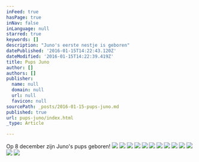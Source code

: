 ```yaml
---
inFeed: true
hasPage: true
inNav: false
inLanguage: null
starred: true
keywords: []
description: "Juno's eerste nestje is geboren"
datePublished: '2016-01-15T14:22:43.120Z'
dateModified: '2016-01-15T14:22:39.419Z'
title: Pups Juno
author: []
authors: []
publisher:
  name: null
  domain: null
  url: null
  favicon: null
sourcePath: _posts/2016-01-15-pups-juno.md
published: true
url: pups-juno/index.html
_type: Article

---
```

Op 8 december zijn Juno's pups geboren!
![](https://the-grid-user-content.s3-us-west-2.amazonaws.com/c2a09aaa-f81e-404a-97ee-9c16a010519f.jpg)
![](https://the-grid-user-content.s3-us-west-2.amazonaws.com/726f24e1-510a-4459-ab54-49d614d5d63b.jpg)
![](https://the-grid-user-content.s3-us-west-2.amazonaws.com/bfb01e36-c821-4354-b44a-c6b6e4d3ffb0.jpg)
![](https://the-grid-user-content.s3-us-west-2.amazonaws.com/7a23c740-4a7e-4971-a081-5a1183dd97df.jpg)
![](https://the-grid-user-content.s3-us-west-2.amazonaws.com/7eb7c2fd-920c-4668-b1a4-11e5e1521628.jpg)
![](https://the-grid-user-content.s3-us-west-2.amazonaws.com/fc56da71-f75f-4923-bfda-5759e4916070.jpg)
![](https://the-grid-user-content.s3-us-west-2.amazonaws.com/6af71f00-f3d6-4e25-8d8a-40aa11526763.jpg)
![](https://the-grid-user-content.s3-us-west-2.amazonaws.com/9a45498b-3e4d-4bbe-b1bd-70a451a83362.jpg)
![](https://the-grid-user-content.s3-us-west-2.amazonaws.com/766f388f-c60c-41b6-8ea9-8b9cfe4c4bc5.jpg)
![](https://the-grid-user-content.s3-us-west-2.amazonaws.com/71e14413-a466-44d2-bada-58de7c4a0b34.jpg)
![](https://the-grid-user-content.s3-us-west-2.amazonaws.com/1a16c811-9580-41a2-b73c-928f4721067c.jpg)
![](https://the-grid-user-content.s3-us-west-2.amazonaws.com/b3807c92-56a3-4c21-982e-dc7dc3302ce1.jpg)
![](https://the-grid-user-content.s3-us-west-2.amazonaws.com/b5e53dda-7fde-4df2-a86b-238525f66a7a.jpg)